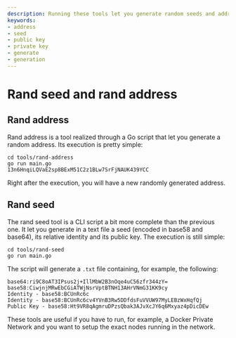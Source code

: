 ```yaml
---
description: Running these tools let you generate random seeds and addresses through a simple command.
keywords:
- address
- seed
- public key
- private key
- generate
- generation
---
```

# Rand seed and rand address

## Rand address

Rand address is a tool realized through a Go script that let you generate a random address. Its execution is pretty simple:

```shell
cd tools/rand-address
go run main.go
13n6HnqiLQVaE2sp8BExM51C2z1BLw7SrFjNAUK439YCC
```

Right after the execution, you will have a new randomly generated address.

## Rand seed

The rand seed tool is a CLI script a bit more complete than the previous one. It let you generate in a text file a seed (encoded in base58 and base64), its relative identity and its public key. The execution is still simple:

```shell
cd tools/rand-seed
go run main.go
```

The script will generate a `.txt` file containing, for example, the following:

```shell
base64:ri9C8oAT3IPsus2j+IllMbW2B3nOqe4uC56zfr344zY=
base58:CiwjnjMRwEbCGiATWjNsrVptBTNH13AHrVNmG31KK9cy
Identity - base58:BCUnRc6c
Identity - base58:BCUnRc6cv4YVnB3Rw5DDfdsFuVVUW97MyLEBzWxHqfQj
Public Key - base58:Ht9VR8qAgmruDPzsQbak3AJvXcJY6q6Mxyaz4pDicDEw
```

These tools are useful if you have to run, for example, a Docker Private Network and you want to setup the exact nodes running in the network.
